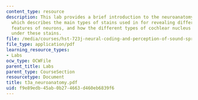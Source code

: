 ```yaml
---
content_type: resource
description: This lab provides a brief introduction to the neuroanatomy demonstration,
  which describes the main types of stains used in for revealing different anatomical
  features of neurons, and how the different types of cochlear nucleus neurons appear
  under these stains.
file: /media/courses/hst-723j-neural-coding-and-perception-of-sound-spring-2005/f9e89edb45ab0b274663d460eb6839f6_t3a_neuroanatomy.pdf
file_type: application/pdf
learning_resource_types:
- Labs
ocw_type: OCWFile
parent_title: Labs
parent_type: CourseSection
resourcetype: Document
title: t3a_neuroanatomy.pdf
uid: f9e89edb-45ab-0b27-4663-d460eb6839f6
---
```

